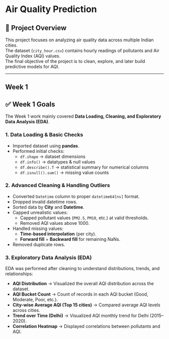 # Air Quality Prediction 


## 📌 Project Overview
This project focuses on analyzing air quality data across multiple Indian cities.  
The dataset (`city_hour.csv`) contains hourly readings of pollutants and Air Quality Index (AQI) values.  
The final objective of the project is to clean, explore, and later build predictive models for AQI.

---
## Week 1


## ✅ Week 1 Goals
The Week 1 work mainly covered **Data Loading, Cleaning, and Exploratory Data Analysis (EDA)**.

### 1. Data Loading & Basic Checks
- Imported dataset using **pandas**.
- Performed initial checks:
  - `df.shape` → dataset dimensions
  - `df.info()` → datatypes & null values
  - `df.describe().T` → statistical summary for numerical columns
  - `df.isnull().sum()` → missing value counts

### 2. Advanced Cleaning & Handling Outliers
- Converted `Datetime` column to proper `datetime64[ns]` format.
- Dropped invalid datetime rows.
- Sorted data by **City** and **Datetime**.
- Capped unrealistic values:
  - Capped pollutant values (`PM2.5`, `PM10`, etc.) at valid thresholds.
  - Removed AQI values above 1000.
- Handled missing values:
  - **Time-based interpolation** (per city).
  - **Forward fill** + **Backward fill** for remaining NaNs.
- Removed duplicate rows.

### 3. Exploratory Data Analysis (EDA)
EDA was performed after cleaning to understand distributions, trends, and relationships:

- **AQI Distribution** → Visualized the overall AQI distribution across the dataset.
- **AQI Bucket Count** → Count of records in each AQI bucket (Good, Moderate, Poor, etc.).
- **City-wise Average AQI (Top 15 cities)** → Compared average AQI levels across cities.
- **Trend over Time (Delhi)** → Visualized AQI monthly trend for Delhi (2015–2020).
- **Correlation Heatmap** → Displayed correlations between pollutants and AQI.

